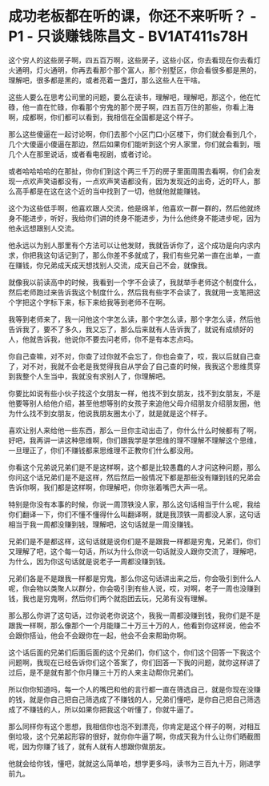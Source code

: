 # 成功老板都在听的课，你还不来听听？ - P1 - 只谈赚钱陈昌文 - BV1AT411s78H

这个穷人的这些房子啊，四五百万啊，这些房子，这些小区，你去看现在你去看灯火通明，灯火通明，你再去看那个那个富人，那个别墅区，你会看很多都是黑的，理解吧，很多都是黑的，或者亮着一盏灯，那么这些人在干啥。

这些人要么在思考公司里的问题，要么在读书，理解吧，理解吧，那这个，他在忙碌，他一直在忙碌，你看那个穷鬼的那个房子啊，四五百万住的那些，你看上海啊，成都啊，你们都可以看到，我相信在全国都是这个样子。

那么这些傻逼在一起讨论啊，你们去那个小区门口小区楼下，你们就会看到几个，几个大傻逼小傻逼在那边，然后如果你们能听到这个穷人家里，你们就会看到，哦几个人在那里说话，或者看电视剧，或者讨论。

或者哈哈哈哈的在那扯，你你们到这个两三千万的房子里面周围去看啊，你们会发现一点欢声笑语都没有，一点欢声笑语都没有，因为发现近的出奇，近的吓人，那么高手都是在这在这个近的当中找到了一切，他就他就能赚钱。

这个为这些低手啊，他喜欢跟人交流，他是绵羊，他喜欢一群一群的，然后他就终身不能进步，听好，我给你们讲的终身不能进步，为什么他终身不能进步呢，因为他永远想跟别人交流。

他永远以为别人那里有个方法可以让他发财，我就告诉你了，这个成功是向内求内求，你把我这句话记到了，那么你差不多就成了，我们有些兄弟一直在出单，一直在赚钱，你兄弟成天成天想找别人交流，成天自己不会，就像我。

就像我以前读高中的时候，我看到一个字不会读了，我就举手老师这个制度什么，然后老师跑过来告诉我这个制度什么，然后我有些字不会读了，我就用一支笔把这个字把这个字标下来，标下来给我等到老师不在啊。

我等到老师来了，我一问他这个字怎么读，那个字怎么读，那个字怎么读，然后他告诉我了，要不了多久，我又忘了，那么后来就有人告诉我了，就说有成绩好的人，他就告诉我，他说你不要去问老师，你不是有本志点吗。

你自己查嘛，对不对，你查了过你就不会忘了，你也会查了，哎，我以后就自己查了，对不对，我就不会老是我觉得我自从学会了自己查的时候，我我这个思维贯穿到我整个人生当中，我就没有求别人了，你理解吧。

你要比如说有些小伙子找这个女朋友一样，他找不到女朋友，找不到女朋友，不是他要等别人给他介绍，甚至他想等别的女孩子来追他父母介绍朋友介绍朋友圈，他为什么找不到女朋友，他说我朋友圈太小了，就是就是这个样子。

喜欢让别人来给他一些东西，那么一旦你主动出击了，你什么什么时候都有了啊，好吧，我再讲一讲这种思维啊，你们跟我学是学思维的理不理解不理解这个思维，一旦理正了，你们不赚钱都来思维理不正教你们什么都没用。

你看这个兄弟说兄弟们是不是这样啊，这个都是比较愚蠢的人才问这种问题，那么你问这个话兄弟们是不是这样，然后然后一般情况下都是那些没有赚到钱的兄弟会告诉你啊，我们都是这样啊，你理解吧，你你张着嘴巴大声一吼。

特别是你没有本事的时候，你说一周顶铁没人家，那么这句话相当于什么呢，我给你们翻译一下，你们不懂不懂得什么叫翻译啊，就是我顶铁一周都没人家，这句话相当于我一周都没赚到钱，理解吧，这句话就是一周没赚钱。

兄弟们是不是都这样，这句话就是说你们是不是跟我一样都是穷鬼，兄弟们，你们又理解了吧，这个每一句话，所以为什么你说一句话就没人跟你交流了，理解吧，为什么，因为你这句话就是说老子一周都没赚到钱。

兄弟们各是不是跟我一样都是穷鬼，那么你这句话讲出来之后，你会吸引到什么人呢，你会物以类聚人以群分，你会吸引到有些人说，哎，对啊，老子一周也没赚到钱，我也是穷鬼啊，然后你们两个就抱团去玩，兄弟有没有理解。

那么那么你讲了这句话，过你说老你说这个，我我一周都没赚到钱，我你们是不是跟我一样啊，那么像那个一个月能赚二十万三十万的人，他看到你这样说，他会不会跟你搭讪，他会不会跟你在一起，他会不会来帮助你啊。

这个话后面的兄弟们后面后面的这个兄弟们，你们这个，你们这个回答一下我这个问题啊，我现在已经告诉你们这个答案了，你们回答一下我的问题，就你这样讲了过后，是不是就有那个你月赚三十万的人来主动帮你兄弟们。

所以你你知道吗，每一个人的嘴巴和他的言行都一直在筛选自己，就是你现在没赚的钱，就是你自己把自己筛选成了不赚钱的人，兄弟们懂吧，是你自己把自己筛选成了不赚钱的人，所以如果你把我这个听懂了，你就牛逼了。

那么同样你有这个思想，我相信你也泡不到漂亮，你肯定是这个样子的啊，对相互倒垃圾，这个兄弟起形容的很好，就你你牛逼了啊，你成天我为什么让你们晒截图呢，因为你赚了钱了，就有人就有人想跟你做朋友。

他就会给你钱，懂吧，就就这么简单哈，想学更多吗，读书为三百九十万，刚进学前九。